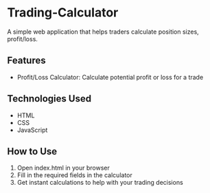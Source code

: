 # Trading-Calculator

A simple web application that helps traders calculate position sizes, profit/loss.

## Features

- Profit/Loss Calculator: Calculate potential profit or loss for a trade


## Technologies Used

- HTML
- CSS
- JavaScript

## How to Use

1. Open index.html in your browser
2. Fill in the required fields in the calculator
3. Get instant calculations to help with your trading decisions